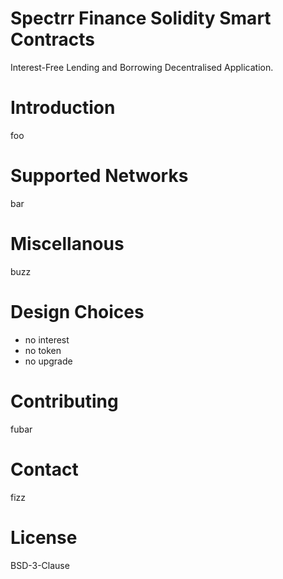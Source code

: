 # Spectrr Finance Solidity Smart Contracts

Interest-Free Lending and Borrowing Decentralised Application.

# Introduction

foo

# Supported Networks

bar

# Miscellanous

buzz

# Design Choices

- no interest
- no token
- no upgrade

# Contributing

fubar

# Contact

fizz

# License

BSD-3-Clause
